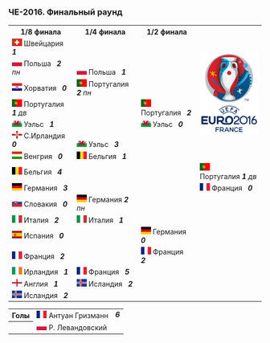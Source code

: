 <!--2021-07-10 20:40:51-->
### ЧЕ-2016. Финальный раунд
<table class=p>
<tr>
  <th class=mb>1/8 финала</th>
  <th>1/4 финала</th>
  <th>1/2 финала</th>
  <td rowspan=8 valign=center align=center><img src="UEFA_Euro_2016.svg" width="132px"></td>
</tr>
<tr>
  <td class="col mt bb"><img width="20px" src="ch.svg"> Швейцария <b> &nbsp; <i>1</i></b>
  <td>&nbsp;</td>
  <td>&nbsp;</td>
</tr>
<tr>
  <td class="col mb br"><img width="20px" src="pl.svg"> Польша <b> &nbsp; <i>2</i></b><i> пн</i>
  <td valign=bottom class="col bb"><img width="20px" src="pl.svg"> Польша <b> &nbsp; <i>1</i></b></td>
  <td>&nbsp;</td>
</tr>
<tr>
  <td class="col mt bb br"><img width="20px" src="hr.svg"> Хорватия <b> &nbsp; <i>0</i></b>
  <td valign=top class="col br"><img width="20px" src="pt.svg"> Португалия <b> &nbsp; <i>2</i></b><i> пн</i></td>
  <td>&nbsp;</td>
</tr>
<tr>
  <td class="col mb"><img width="20px" src="pt.svg"> Португалия <b> &nbsp; <i>1</i></b><i> дв</i>
  <td class=br>&nbsp;</td>
  <td valign=bottom class="col bb"><img width="20px" src="pt.svg"> Португалия <b> &nbsp; <i>2</i></b></td>
</tr>
<tr>
  <td class="col mt bb"><img width="20px" src="gb-wls.svg"> Уэльс <b> &nbsp; <i>1</i></b>
  <td class=br>&nbsp;</td>
  <td valign=top class="col br"><img width="20px" src="gb-wls.svg"> Уэльс <b> &nbsp; <i>0</i></b></td>
</tr>
<tr>
  <td class="col mb br"><img width="20px" src="gb-nir.svg"> С.Ирландия <b>  <i>0</i></b>
  <td valign=bottom class="col bb br"><img width="20px" src="gb-wls.svg"> Уэльс <b> &nbsp; <i>3</i></b></td>
  <td class=br>&nbsp;</td>
</tr>
<tr>
  <td class="col mt bb br"><img width="20px" src="hu.svg"> Венгрия <b> &nbsp; <i>0</i></b>
  <td valign=top class=col><img width="20px" src="be.svg"> Бельгия <b> &nbsp; <i>1</i></b></td>
  <td class=br>&nbsp;</td>
</tr>
<tr>
  <td class="col mb"><img width="20px" src="be.svg"> Бельгия <b> &nbsp; <i>4</i></b>
  <td>&nbsp;</td>
  <td class=br>&nbsp;</td>
  <td valign=bottom class="col bb"><img width="20px" src="pt.svg"> Португалия<b>&nbsp;<i>1</i></b><i> дв</i></td>
</tr>
<tr>
  <td class="col mt bb"><img width="20px" src="de.svg"> Германия <b> &nbsp; <i>3</i></b>
  <td>&nbsp;</td>
  <td class=br>&nbsp;</td>
  <td valign=top class=col><img width="20px" src="fr.svg"> Франция <b> &nbsp; <i>0</i></b></td>
</tr>
<tr>
  <td class="col mb br"><img width="20px" src="sk.svg"> Словакия <b> &nbsp; <i>0</i></b>
  <td valign=bottom class="col bb"><img width="20px" src="de.svg"> Германия <b> <i>2</i></b><i> пн</i></td>
  <td class=br>&nbsp;</td>
  <td>&nbsp;</td>
</tr>
<tr>
  <td class="col mt bb br"><img width="20px" src="it.svg"> Италия<b> &nbsp; <i>2</i></b>
  <td valign=top class="col br"><img width="20px" src="it.svg"> Италия<b> &nbsp; <i>1</i></b></td>
  <td class=br>&nbsp;</td>
  <td>&nbsp;</td>
</tr>
<tr>
  <td class="col mb"><img width="20px" src="es.svg"> Испания <b> &nbsp; <i>0</i></b>
  <td class=br>&nbsp;</td>
  <td valign=bottom class="col bb br"><img width="20px" src="de.svg"> Германия <b> &nbsp; <i>0</i></b></td>
  <td>&nbsp;</td>
</tr>
<tr>
  <td class="col mt bb"><img width="20px" src="fr.svg"> Франция <b> &nbsp; <i>2</i></b>
  <td class=br>&nbsp;</td>
  <td valign=top class=col><img width="20px" src="fr.svg"> Франция <b> &nbsp; <i>2</i></b></td>
  <td>&nbsp;</td>
</tr>
<tr>
  <td class="col mb br"><img width="20px" src="ie.svg"> Ирландия <b> &nbsp; <i>1</i></b>
  <td valign=bottom class="col bb br"><img width="20px" src="fr.svg"> Франция <b> &nbsp; <i>5</i></b></td>
  <td>&nbsp;</td>
  <td>&nbsp;</td>
</tr>
<tr>
  <td class="col mt bb br"><img width="20px" src="gb-eng.svg"> Англия <b> &nbsp; <i>1</i></b>
  <td valign=top class=col><img width="20px" src="is.svg"> Исландия <b> &nbsp; <i>2</i></b></td>
  <td>&nbsp;</td>
  <td>&nbsp;</td>
</tr>
<tr>
  <td class=col><img width="20px" src="is.svg"> Исландия <b> &nbsp; <i>2</i></b>
  <td>&nbsp;</td>
  <td>&nbsp;</td>
  <td>&nbsp;</td>
</tr>
</table>
<p>
<table class=p>
<tr>
  <th class=col> Голы </th>
  <td class=col><img width="20px" src="fr.svg"> Антуан Гризманн </td>
  <td valign=top rowspan=2><b><i>6</i></b></td>
</tr>
<tr>
  <th>&nbsp;</th>
  <td class=col><img width="20px" src="pl.svg"> Р. Левандовский </td>
</tr>
</table>
